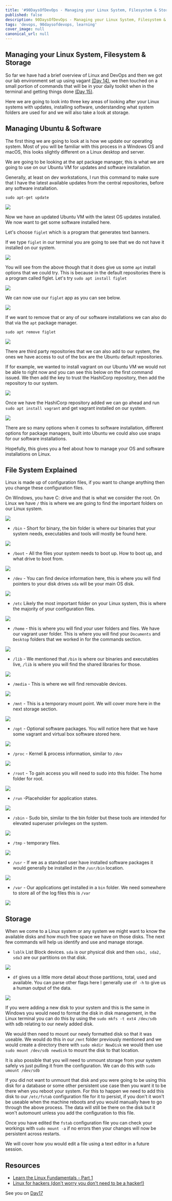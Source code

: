 ```yaml
---
title: '#90DaysOfDevOps - Managing your Linux System, Filesystem & Storage'
published: false
description: 90DaysOfDevOps - Managing your Linux System, Filesystem & Storage
tags: 'devops, 90daysofdevops, learning'
cover_image: null
canonical_url: null
---
```

## Managing your Linux System, Filesystem & Storage

So far we have had a brief overview of Linux and DevOps and then we got our lab environment set up using vagant [(Day 14)](day14.md), we then touched on a small portion of commands that will be in your daily toolkit when in the terminal and getting things done [(Day 15)](day15.md). 

Here we are going to look into three key areas of looking after your Linux systems with updates, installing software, understanding what system folders are used for and we will also take a look at storage. 

## Managing Ubuntu & Software

The first thing we are going to look at is how we update our operating system. Most of you will be familiar with this process in a Windows OS and macOS, this looks slightly different on a Linux desktop and server.  

We are going to be looking at the apt package manager, this is what we are going to use on our Ubuntu VM for updates and software installation. 

Generally, at least on dev workstations, I run this command to make sure that I have the latest available updates from the central repositories, before any software installation.  

`sudo apt-get update`

![](Images/Day16_Linux1.png)

Now we have an updated Ubuntu VM with the latest OS updates installed. We now want to get some software installed here. 

Let's choose `figlet` which is a program that generates text banners.

If we type `figlet` in our terminal you are going to see that we do not have it installed on our system. 

![](Images/Day16_Linux2.png)

You will see from the above though that it does give us some `apt` install options that we could try. This is because in the default repositories there is a program called figlet.  Let's try `sudo apt install figlet`

![](Images/Day16_Linux3.png)

We can now use our `figlet` app as you can see below. 

![](Images/Day16_Linux4.png)

If we want to remove that or any of our software installations we can also do that via the `apt` package manager. 

`sudo apt remove figlet`

![](Images/Day16_Linux5.png)

There are third party repositories that we can also add to our system, the ones we have access to out of the box are the Ubuntu default repositories. 

If for example, we wanted to install vagrant on our Ubuntu VM we would not be able to right now and you can see this below on the first command issued. We then add the key to trust the HashiCorp repository, then add the repository to our system.  

![](Images/Day16_Linux6.png)

Once we have the HashiCorp repository added we can go ahead and run `sudo apt install vagrant` and get vagrant installed on our system. 

![](Images/Day16_Linux7.png)

There are so many options when it comes to software installation, different options for package managers, built into Ubuntu we could also use snaps for our software installations. 

Hopefully, this gives you a feel about how to manage your OS and software installations on Linux. 

## File System Explained 

Linux is made up of configuration files, if you want to change anything then you change these configuration files. 

On Windows, you have C: drive and that is what we consider the root. On Linux we have `/` this is where we are going to find the important folders on our Linux system. 

![](Images/Day16_Linux8.png)

- `/bin` - Short for binary, the bin folder is where our binaries that your system needs, executables and tools will mostly be found here.  

![](Images/Day16_Linux9.png)

- `/boot` - All the files your system needs to boot up. How to boot up, and what drive to boot from. 

![](Images/Day16_Linux10.png)

- `/dev` - You can find device information here, this is where you will find pointers to your disk drives `sda` will be your main OS disk. 

![](Images/Day16_Linux11.png)

- `/etc` Likely the most important folder on your Linux system, this is where the majority of your configuration files. 

![](Images/Day16_Linux12.png)

- `/home` - this is where you will find your user folders and files. We have our vagrant user folder. This is where you will find your `Documents` and `Desktop` folders that we worked in for the commands section. 

![](Images/Day16_Linux13.png)

- `/lib` - We mentioned that `/bin` is where our binaries and executables live, `/lib` is where you will find the shared libraries for those. 

![](Images/Day16_Linux14.png)

- `/media` - This is where we will find removable devices. 

![](Images/Day16_Linux15.png)

- `/mnt` - This is a temporary mount point. We will cover more here in the next storage section. 

![](Images/Day16_Linux16.png)

- `/opt` - Optional software packages. You will notice here that we have some vagrant and virtual box software stored here. 

![](Images/Day16_Linux17.png)

- `/proc` - Kernel & process information, similar to `/dev`

![](Images/Day16_Linux18.png)

- `/root` - To gain access you will need to sudo into this folder. The home folder for root. 

![](Images/Day16_Linux19.png)

- `/run` -Placeholder for application states.

![](Images/Day16_Linux20.png)

- `/sbin` - Sudo bin, similar to the bin folder but these tools are intended for elevated superuser privileges on the system.

![](Images/Day16_Linux21.png)

- `/tmp` - temporary files. 

![](Images/Day16_Linux22.png)

- `/usr` - If we as a standard user have installed software packages it would generally be installed in the `/usr/bin` location. 

![](Images/Day16_Linux23.png)

- `/var` - Our applications get installed in a `bin` folder. We need somewhere to store all of the log files this is `/var`   

![](Images/Day16_Linux24.png)

## Storage 

When we come to a Linux system or any system we might want to know the available disks and how much free space we have on those disks. The next few commands will help us identify and use and manage storage. 

- `lsblk` List Block devices. `sda` is our physical disk and then `sda1, sda2, sda3` are our partitions on that disk. 

![](Images/Day16_Linux25.png)

- `df` gives us a little more detail about those partitions, total, used and available. You can parse other flags here I generally use `df -h` to give us a human output of the data. 

![](Images/Day16_Linux26.png)

If you were adding a new disk to your system and this is the same in Windows you would need to format the disk in disk management, in the Linux terminal you can do this by using the `sudo mkfs -t ext4 /dev/sdb` with sdb relating to our newly added disk. 

We would then need to mount our newly formatted disk so that it was useable. We would do this in our `/mnt` folder previously mentioned and we would create a directory there with `sudo mkdir NewDisk` we would then use `sudo mount /dev/sdb newdisk` to mount the disk to that location. 

It is also possible that you will need to unmount storage from your system safely vs just pulling it from the configuration. We can do this with `sudo umount /dev/sdb` 

If you did not want to unmount that disk and you were going to be using this disk for a database or some other persistent use case then you want it to be there when you reboot your system. For this to happen we need to add this disk to our `/etc/fstab` configuration file for it to persist, if you don't it won't be useable when the machine reboots and you would manually have to go through the above process. The data will still be there on the disk but it won't automount unless you add the configuration to this file. 

Once you have edited the `fstab` configuration file you can check your workings with `sudo mount -a` if no errors then your changes will now be persistent across restarts. 

We will cover how you would edit a file using a text editor in a future session. 

## Resources 

- [Learn the Linux Fundamentals - Part 1](https://www.youtube.com/watch?v=kPylihJRG70)
- [Linux for hackers (don't worry you don't need to be a hacker!)](https://www.youtube.com/watch?v=VbEx7B_PTOE)

See you on [Day17](day17.md)
